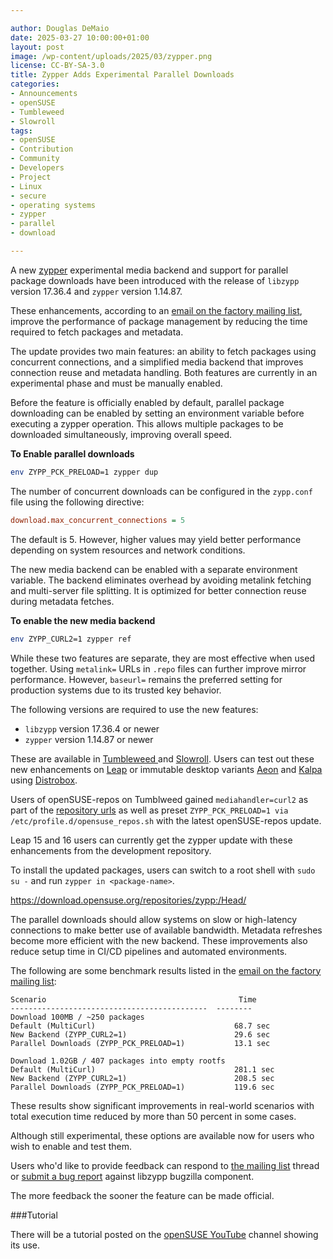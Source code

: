 ```yaml
---

author: Douglas DeMaio
date: 2025-03-27 10:00:00+01:00
layout: post
image: /wp-content/uploads/2025/03/zypper.png
license: CC-BY-SA-3.0
title: Zypper Adds Experimental Parallel Downloads
categories:
- Announcements
- openSUSE
- Tumbleweed
- Slowroll
tags:
- openSUSE
- Contribution
- Community
- Developers
- Project
- Linux 
- secure 
- operating systems 
- zypper
- parallel
- download

---
```


A new [zypper](https://en.opensuse.org/Portal:Zypper) experimental media backend and support for parallel package downloads have been introduced with the release of `libzypp` version 17.36.4 and `zypper` version 1.14.87. 

These enhancements, according to an [email on the factory mailing list](https://lists.opensuse.org/archives/list/factory@lists.opensuse.org/thread/LOCZIG43MFJSTUIQ3VH2CRSYRCBNR4O7/), improve the performance of package management by reducing the time required to fetch packages and metadata.

The update provides two main features: an ability to fetch packages using concurrent connections, and a simplified media backend that improves connection reuse and metadata handling. Both features are currently in an experimental phase and must be manually enabled. 

Before the feature is officially enabled by default, parallel package downloading can be enabled by setting an environment variable before executing a zypper operation. This allows multiple packages to be downloaded simultaneously, improving overall speed.

**To Enable parallel downloads**

```bash
env ZYPP_PCK_PRELOAD=1 zypper dup
```

The number of concurrent downloads can be configured in the `zypp.conf` file using the following directive:

```ini
download.max_concurrent_connections = 5
```

The default is 5. However, higher values may yield better performance depending on system resources and network conditions.

The new media backend can be enabled with a separate environment variable. The backend eliminates overhead by avoiding metalink fetching and multi-server file splitting. It is optimized for better connection reuse during metadata fetches.

**To enable the new media backend**

```bash
env ZYPP_CURL2=1 zypper ref
```

While these two features are separate, they are most effective when used together. Using `metalink=` URLs in `.repo` files can further improve mirror performance. However, `baseurl=` remains the preferred setting for production systems due to its trusted key behavior.

The following versions are required to use the new features:

- `libzypp` version 17.36.4 or newer
- `zypper` version 1.14.87 or newer

These are available in [Tumbleweed ](https://get.opensuse.org/tumbleweed/) and [Slowroll](https://en.opensuse.org/Portal:Slowroll). Users can test out these new enhancements on [Leap](https://get.opensuse.org/leap/) or immutable desktop variants [Aeon](https://aeondesktop.org) and [Kalpa](https://kalpadesktop.org/) using [Distrobox](https://distrobox.it/).

Users of openSUSE-repos on Tumblweed gained `mediahandler=curl2` as part of the [repository urls](https://github.com/openSUSE/openSUSE-repos/blob/main/opensuse-tumbleweed-repoindex.xml) as well as preset `ZYPP_PCK_PRELOAD=1 via /etc/profile.d/opensuse_repos.sh` with the latest openSUSE-repos update.

Leap 15 and 16 users can currently get the zypper update with these enhancements from the development repository.

To install the updated packages, users can switch to a root shell with `sudo su -` and run `zypper in <package-name>`.

<https://download.opensuse.org/repositories/zypp:/Head/>

The parallel downloads should allow systems on slow or high-latency connections to make better use of available bandwidth. Metadata refreshes become more efficient with the new backend. These improvements also reduce setup time in CI/CD pipelines and automated environments.

The following are some benchmark results listed in the [email on the factory mailing list](https://lists.opensuse.org/archives/list/factory@lists.opensuse.org/thread/LOCZIG43MFJSTUIQ3VH2CRSYRCBNR4O7/):

```
Scenario                                           Time
--------------------------------------------  --------
Download 100MB / ~250 packages
Default (MultiCurl)                               68.7 sec
New Backend (ZYPP_CURL2=1)                        29.6 sec
Parallel Downloads (ZYPP_PCK_PRELOAD=1)           13.1 sec

Download 1.02GB / 407 packages into empty rootfs
Default (MultiCurl)                               281.1 sec
New Backend (ZYPP_CURL2=1)                        208.5 sec
Parallel Downloads (ZYPP_PCK_PRELOAD=1)           119.6 sec
```

These results show significant improvements in real-world scenarios with total execution time reduced by more than 50 percent in some cases.

Although still experimental, these options are available now for users who wish to enable and test them.

Users who'd like to provide feedback can respond to [the mailing list](https://lists.opensuse.org/archives/list/factory@lists.opensuse.org/thread/LOCZIG43MFJSTUIQ3VH2CRSYRCBNR4O7/) thread or [submit a bug report](https://en.opensuse.org/openSUSE:Submitting_bug_reports) against libzypp bugzilla component.

The more feedback the sooner the feature can be made official.

###Tutorial

There will be a tutorial posted on the [openSUSE YouTube](https://www.youtube.com/opensuse) channel showing its use.

<meta name="openSUSE, Open Source, development, Windows 10 end of support, Linux transition, Upgrade to Freedom campaign, Linux distributions, e-waste reduction, hardware sustainability, Ubuntu, Fedora, AlmaLinux, environmental benefits, secure operating systems, customizable Linux, Joanna Murzyn, KDE Akademy, electronic waste, open source, Linux alternatives, computer longevity, user-friendly Linux, live tutorials, ISO installation, Leap, Tumbleweed, Linux gaming, Linux for developers, EU, Euro" content="HTML,CSS,XML,JavaScript">
